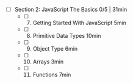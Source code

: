 - [ ] Section 2: JavaScript The Basics 0/5 | 31min
  - [ ] 07. Getting Started With JavaScript 5min
  - [ ] 08. Primitive Data Types 10min
  - [ ] 09. Object Type 6min
  - [ ] 10. Arrays 3min
  - [ ] 11. Functions 7min
